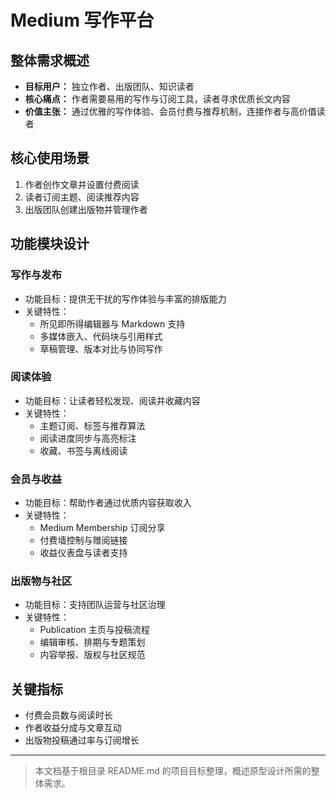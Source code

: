 # Medium 写作平台

## 整体需求概述

- **目标用户：** 独立作者、出版团队、知识读者
- **核心痛点：** 作者需要易用的写作与订阅工具，读者寻求优质长文内容
- **价值主张：** 通过优雅的写作体验、会员付费与推荐机制，连接作者与高价值读者

## 核心使用场景

1. 作者创作文章并设置付费阅读
2. 读者订阅主题、阅读推荐内容
3. 出版团队创建出版物并管理作者

## 功能模块设计

### 写作与发布

- 功能目标：提供无干扰的写作体验与丰富的排版能力
- 关键特性：
  - 所见即所得编辑器与 Markdown 支持
  - 多媒体嵌入、代码块与引用样式
  - 草稿管理、版本对比与协同写作

### 阅读体验

- 功能目标：让读者轻松发现、阅读并收藏内容
- 关键特性：
  - 主题订阅、标签与推荐算法
  - 阅读进度同步与高亮标注
  - 收藏、书签与离线阅读

### 会员与收益

- 功能目标：帮助作者通过优质内容获取收入
- 关键特性：
  - Medium Membership 订阅分享
  - 付费墙控制与赠阅链接
  - 收益仪表盘与读者支持

### 出版物与社区

- 功能目标：支持团队运营与社区治理
- 关键特性：
  - Publication 主页与投稿流程
  - 编辑审核、排期与专题策划
  - 内容举报、版权与社区规范

## 关键指标

- 付费会员数与阅读时长
- 作者收益分成与文章互动
- 出版物投稿通过率与订阅增长

---

> 本文档基于根目录 README.md 的项目目标整理，概述原型设计所需的整体需求。